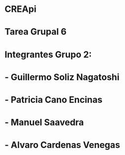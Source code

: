 # CREApi

# Tarea Grupal 6

# Integrantes Grupo 2:

# - Guillermo Soliz Nagatoshi
# - Patricia Cano Encinas
# - Manuel Saavedra
# - Alvaro Cardenas Venegas
